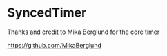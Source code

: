 # SyncedTimer

Thanks and credit to Mika Berglund for the core timer

https://github.com/MikaBerglund